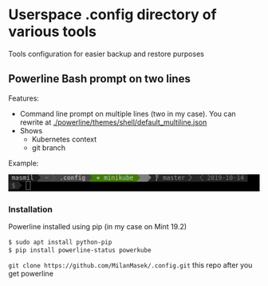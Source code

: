 # Userspace .config directory of various tools
Tools configuration for easier backup and restore purposes

## Powerline Bash prompt on two lines
Features:
- Command line prompt on multiple lines (two in my case). You can rewrite at [./powerline/themes/shell/default_multiline.json](./powerline/themes/shell/default_multiline.json)
- Shows
   - Kubernetes context
   - git branch

Example:

![image](./repo-art/screenshot-bash.png)

### Installation

Powerline installed using pip (in my case on Mint 19.2)
```
$ sudo apt install python-pip
$ pip install powerline-status powerkube
```

```git clone https://github.com/MilanMasek/.config.git``` this repo after you get powerline
